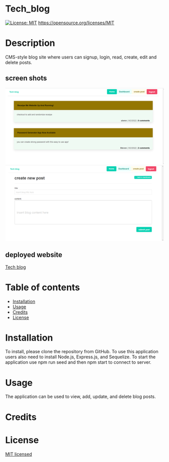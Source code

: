 # Tech_blog

  [![License: MIT](https://img.shields.io/badge/License-MIT-yellow.svg)](https://opensource.org/licenses/MIT)
  https://opensource.org/licenses/MIT
  # Description
 CMS-style blog site where users can signup, login, read, create, edit and delete posts. 

 ## screen shots
 ![Alt text](/images/Tbhome.png)
 ![Alt text](/images/TB2.png)

 ## deployed website
 [Tech blog](https://fathomless-headland-11552.herokuapp.com/)

  Table of contents
  =================

  * [Installation](#installation)
  * [Usage](#usage)
  * [Credits](#credits)
  * [License](#license)

  # Installation
  To install, please clone the repository from GitHub. To use this application users also need to install Node.js, Express.js, and Sequelize. To start the application use npm run seed and then npm start to connect to server.
 
  
  # Usage
  The application can be used to view, add, update, and delete blog posts.

  
  
  # Credits
  
  
  # License
  [MIT licensed](https://opensource.org/licenses/MIT) 
  